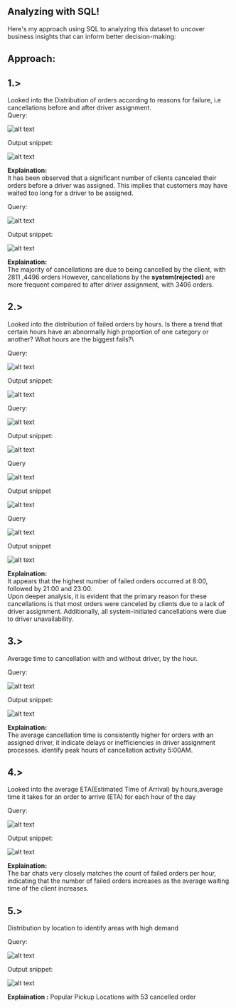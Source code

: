 Analyzing with SQL!
-------------------------
Here's my approach using SQL to analyzing this dataset to uncover business insights that can inform better decision-making:

Approach:
---------
1.>
--------------------------------------------
Looked into the Distribution of orders according to reasons for failure,
i.e cancellations before and after driver assignment.\
Query:

![alt text](image-13.png)

Output snippet:

![alt text](image-14.png)


**Explaination:**\
It has been observed that a significant number of clients canceled their orders before a driver was assigned. This implies that customers may have waited too long for a driver to be assigned.

Query:

![alt text](image.png)

Output snippet:

![alt text](image-1.png)

**Explaination:**\
The majority of cancellations are due to being cancelled by the client, with 2811 ,4496 orders However, cancellations by the **system(rejected)** are more frequent compared to after driver assignment, with 3406 orders.


2.>
-------------------------------------------------------
Looked into the distribution of failed orders by hours. Is there a trend that certain hours have an abnormally high proportion of one category or another? What hours are the biggest fails?\

Query:

![alt text](image-15.png)

Output snippet:

![alt text](image-16.png)

Query:

![alt text](image-17.png)

Output snippet:

![alt text](image-18.png)

Query

![alt text](image-19.png)

Output snippet

![alt text](image-20.png)

Query

![alt text](image-21.png)

Output snippet

![alt text](image-22.png)

**Explaination:**\
 It appears that the highest number of failed orders occurred at 8:00, followed by 21:00 and 23:00. \
 Upon deeper analysis, it is evident that the primary reason for these cancellations is that most orders were canceled by clients due to a lack of driver assignment. Additionally, all system-initiated cancellations were due to driver unavailability.


3.>
--------------------------------------------------------------
Average time to cancellation with and without driver, by the hour.

Query:

![alt text](image-25.png)

Output snippet:

![alt text](image-26.png)

**Explaination:**\
The average cancellation time is consistently higher for orders with an assigned driver, it  indicate delays or inefficiencies in driver assignment processes. identify peak hours of cancellation activity 5:00AM.


4.>
-------------------------------------------------
Looked into the average ETA(Estimated Time of Arrival) by hours,average time it takes for an order to arrive (ETA) for each hour of the day

Query:

![alt text](image-27.png)

Output snippet:

![alt text](image-28.png)

**Explaination:**\
The bar chats very closely matches the count of failed orders per hour, indicating that the number of failed orders increases as the average waiting time of the client increases.

5.>
----------------------------------------
Distribution by location to identify areas with high demand

Query:

![alt text](image-8.png)

Output snippet:

![alt text](image-9.png)

**Explaination :**
Popular Pickup Locations with 53 cancelled order 


